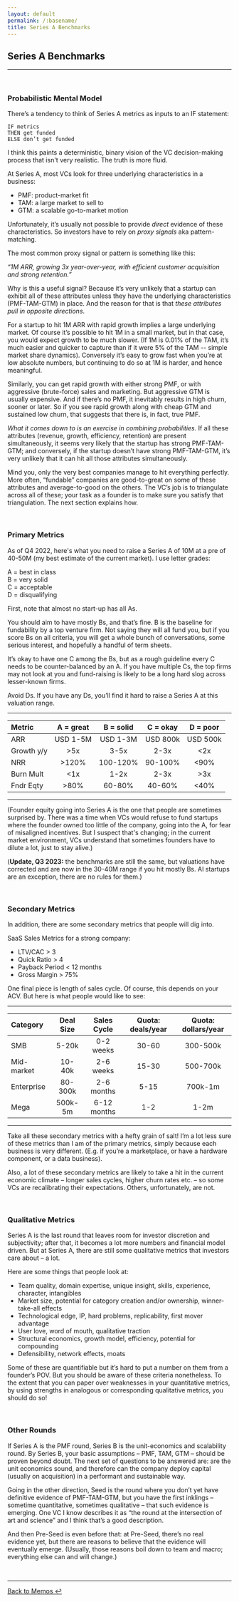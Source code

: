 ```yaml
---
layout: default
permalink: /:basename/
title: Series A Benchmarks
---
```


## Series A Benchmarks

----

<br/>

### Probabilistic Mental Model

There’s a tendency to think of Series A metrics as inputs to an IF statement:

	IF metrics  
	THEN get funded  
	ELSE don’t get funded  

I think this paints a deterministic, binary vision of the VC decision-making process that isn't very realistic.  The truth is more fluid.

At Series A, most VCs look for three underlying characteristics in a business:

* PMF: product-market fit  
* TAM: a large market to sell to  
* GTM: a scalable go-to-market motion  


Unfortunately, it’s usually not possible to provide *direct* evidence of these characteristics.  So investors have to rely on *proxy signals* aka pattern-matching.

The most common proxy signal or pattern is something like this: 

*“1M ARR, growing 3x year-over-year, with efficient customer acquisition and strong retention.”*

Why is this a useful signal?  Because it’s very unlikely that a startup can exhibit all of these attributes unless they have the underlying characteristics (PMF-TAM-GTM) in place.  And the reason for that is that *these attributes pull in opposite directions*.  

For a startup to hit 1M ARR with rapid growth implies a large underlying market.  Of course it’s possible to hit 1M in a small market, but in that case, you would expect growth to be much slower.  (If 1M is 0.01% of the TAM, it’s much easier and quicker to capture than if it were 5% of the TAM -- simple market share dynamics).  Conversely it’s easy to grow fast when you’re at low absolute numbers, but continuing to do so at 1M is harder, and hence meaningful.

Similarly, you can get rapid growth with either strong PMF, or with aggressive (brute-force) sales and marketing.  But aggressive GTM is usually expensive.  And if there’s no PMF, it inevitably results in high churn, sooner or later.  So if you see rapid growth along with cheap GTM and sustained low churn, that suggests that there is, in fact, true PMF.

*What it comes down to is an exercise in combining probabilities.*  If all these attributes (revenue, growth, efficiency, retention) are present simultaneously, it seems very likely that the startup has strong PMF-TAM-GTM; and conversely, if the startup doesn’t have strong PMF-TAM-GTM, it’s very unlikely that it can hit all those attributes simultaneously.

Mind you, only the very best companies manage to hit everything perfectly.  More often, “fundable” companies are good-to-great on some of these attributes and average-to-good on the others.  The VC’s job is to triangulate across all of these; your task as a founder is to make sure you satisfy that triangulation.  The next section explains how.

<br/>

### Primary Metrics

As of Q4 2022, here's what you need to raise a Series A of 10M at a pre of 40-50M (my best estimate of the current market).  I use letter grades:

A = best in class  
B = very solid  
C = acceptable  
D = disqualifying  

First, note that almost no start-up has all As. 

You should aim to have mostly Bs, and that’s fine.  B is the baseline for fundability by a top venture firm.  Not saying they will all fund you, but if you score Bs on all criteria, you will get a whole bunch of conversations, some serious interest, and hopefully a handful of term sheets.

It’s okay to have one C among the Bs, but as a rough guideline every C needs to be counter-balanced by an A.  If you have multiple Cs, the top firms may not look at you and fund-raising is likely to be a long hard slog across lesser-known firms. 

Avoid Ds. If you have any Ds, you’ll find it hard to raise a Series A at this valuation range.

----

|Metric    |A = great|B = solid|C = okay|D = poor|
|:---------|:-------:|:-------:|:------:|:------:|
|ARR       |USD 1-5M |USD 1-3M |USD 800k|USD 500k|
|Growth y/y|>5x      |3-5x     |2-3x    |<2x     |
|NRR       |>120%    |100-120% |90-100% |<90%    |
|Burn Mult |<1x      |1-2x     |2-3x    |>3x     |
|Fndr Eqty |>80%     |60-80%   |40-60%  |<40%    |

----


(Founder equity going into Series A is the one that people are sometimes surprised by.  There was a time when VCs would refuse to fund startups where the founder owned too little of the company, going into the A, for fear of misaligned incentives.  But I suspect that's changing; in the current market environment, VCs understand that sometimes founders have to dilute a lot, just to stay alive.)

(**Update, Q3 2023:** the benchmarks are still the same, but valuations have corrected and are now in the 30-40M range if you hit mostly Bs.  AI startups are an exception, there are no rules for them.)

<br/>

### Secondary Metrics

In addition, there are some secondary metrics that people will dig into.  

SaaS Sales Metrics for a strong company:

* LTV/CAC > 3  
* Quick Ratio > 4  
* Payback Period < 12 months  
* Gross Margin > 75%  

One final piece is length of sales cycle.  Of course, this depends on your ACV.  But here is what people would like to see:

----

|Category  |Deal Size|Sales Cycle|Quota: deals/year|Quota: dollars/year|
|:---------|:-------:|:---------:|:---------------:|:-----------------:|
|SMB       |5-20k    |0-2 weeks  |30-60            |300-500k           |
|Mid-market|10-40k   |2-6 weeks  |15-30            |500-700k           |
|Enterprise|80-300k  |2-6 months |5-15             |700k-1m            |
|Mega      |500k-5m  |6-12 months|1-2	           |1-2m               |

----

Take all these secondary metrics with a hefty grain of salt!  I’m a lot less sure of these metrics than I am of the primary metrics, simply because each business is very different.  (E.g. if you’re a marketplace, or have a hardware component, or a data business).  

Also, a lot of these secondary metrics are likely to take a hit in the current economic climate – longer sales cycles, higher churn rates etc. – so some VCs are recalibrating their expectations.  Others, unfortunately, are not.  


<br/>

### Qualitative Metrics

Series A is the last round that leaves room for investor discretion and subjectivity; after that, it becomes a lot more numbers and financial model driven.  But at Series A, there are still some qualitative metrics that investors care about – a lot.   

Here are some things that people look at:

* Team quality, domain expertise, unique insight, skills, experience, character, intangibles  
* Market size, potential for category creation and/or ownership, winner-take-all effects  
* Technological edge, IP, hard problems, replicability, first mover advantage  
* User love, word of mouth, qualitative traction  
* Structural economics, growth model, efficiency, potential for compounding  
* Defensibility, network effects, moats  

Some of these are quantifiable but it’s hard to put a number on them from a founder’s POV.  But you should be aware of these criteria nonetheless.  To the extent that you can paper over weaknesses in your quantitative metrics, by using strengths in analogous or corresponding qualitative metrics, you should do so!


<br/>

### Other Rounds

If Series A is the PMF round, Series B is the unit-economics and scalability round.  By Series B, your basic assumptions – PMF, TAM, GTM – should be proven beyond doubt.  The next set of questions to be answered are: are the unit economics sound, and therefore can the company deploy capital (usually on acquisition) in a performant and sustainable way.

Going in the other direction, Seed is the round where you don’t yet have definitive evidence of PMF-TAM-GTM, but you have the first inklings – sometime quantitative, sometimes qualitative – that such evidence is emerging.  One VC I know describes it as “the round at the intersection of art and science” and I think that’s a good description.

And then Pre-Seed is even before that: at Pre-Seed, there’s no real evidence yet, but there are reasons to believe that the evidence will eventually emerge.  (Usually, those reasons boil down to team and macro; everything else can and will change.)


<br/>

----

[Back to Memos ↩](/memos)

<br/>
<br/>
<br/>



